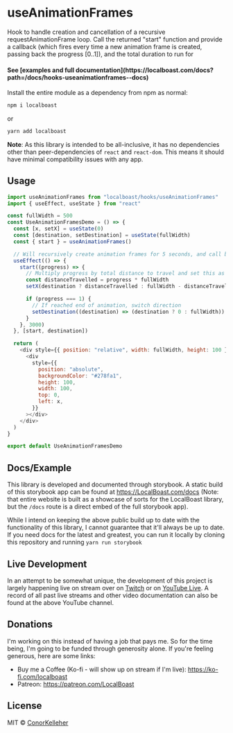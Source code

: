 <!--- Autogenerated Readme. Do not edit. Edit the templates or config files instead. --->
<h1>useAnimationFrames</h1>
Hook to handle creation and cancellation of a recursive requestAnimationFrame loop.
Call the returned "start" function and provide a callback (which fires every time a new animation frame is created, passing back the progress [0..1]), and the total duration to run for
<br>

<h4>See [examples and full documentation](https://localboast.com/docs?path=/docs/hooks-useanimationframes--docs)</h4>

Install the entire module as a dependency from npm as normal:

```bash
npm i localboast
```

or

```bash
yarn add localboast
```

**Note**: As this library is intended to be all-inclusive, it has no dependencies other than peer-dependencies of `react` and `react-dom`. This means it should have minimal compatibility issues with any app.

## Usage

```javascript
import useAnimationFrames from "localboast/hooks/useAnimationFrames"
import { useEffect, useState } from "react"

const fullWidth = 500
const UseAnimationFramesDemo = () => {
  const [x, setX] = useState(0)
  const [destination, setDestination] = useState(fullWidth)
  const { start } = useAnimationFrames()

  // Will recursively create animation frames for 5 seconds, and call back progress
  useEffect(() => {
    start((progress) => {
      // Multiply progress by total distance to travel and set this as new x pos
      const distanceTravelled = progress * fullWidth
      setX(destination ? distanceTravelled : fullWidth - distanceTravelled)

      if (progress === 1) {
        // If reached end of animation, switch direction
        setDestination((destination) => (destination ? 0 : fullWidth))
      }
    }, 3000)
  }, [start, destination])

  return (
    <div style={{ position: "relative", width: fullWidth, height: 100 }}>
      <div
        style={{
          position: "absolute",
          backgroundColor: "#278fa1",
          height: 100,
          width: 100,
          top: 0,
          left: x,
        }}
      ></div>
    </div>
  )
}

export default UseAnimationFramesDemo

```
## Docs/Example

This library is developed and documented through storybook.
A static build of this storybook app can be found at https://LocalBoast.com/docs
(Note: that entire website is built as a showcase of sorts for the LocalBoast library, but the `/docs` route is a direct embed of the full storybook app).

While I intend on keeping the above public build up to date with the functionality of this library, I cannot guarantee that it'll always be up to date. If you need docs for the latest and greatest, you can run it locally by cloning this repository and running `yarn run storybook`

## Live Development

In an attempt to be somewhat unique, the development of this project is largely happening live on stream over on [Twitch](https://twitch.tv/localboast1) or on [YouTube Live](http://youtube.com/channel/UCt-IaL4qQsOU6_rbS7zky1Q/live). A record of all past live streams and other video documentation can also be found at the above YouTube channel.

## Donations

I'm working on this instead of having a job that pays me. So for the time being, I'm going to be funded through generosity alone. If you're feeling generous, here are some links:

- Buy me a Coffee (Ko-fi - will show up on stream if I'm live): https://ko-fi.com/localboast
- Patreon: https://patreon.com/LocalBoast

## License

MIT © [ConorKelleher](https://github/com/ConorKelleher)